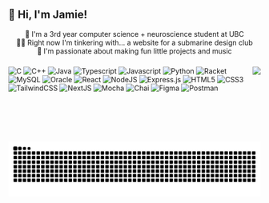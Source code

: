 ## 🕺 Hi, I'm Jamie!

<div align="center">

🍁 I'm a 3rd year computer science + neuroscience student at UBC  
👨‍🏫 Right now I'm tinkering with... a website for a submarine design club  
💜 I'm passionate about making fun little projects and music

</div>

###

<img align="right" height="150" src="https://media.discordapp.net/attachments/1301530394805534791/1303940265740075050/544069B5-179F-4439-ABCD-2B16C30E1A8C.gif?ex=680db381&is=680c6201&hm=a442241f504d0cd81c029a8d9a4c98c9bd028e96c46386b71f28728e0b5cc212&=&width=966&height=501"  />

###

<div align="left">

![C](https://img.shields.io/badge/c-%238fA4BD.svg?style=for-the-badge&logo=c&logoColor=white)
![C++](https://img.shields.io/badge/C++-%2300599C.svg?style=for-the-badge&logo=cplusplus&logoColor=white)
![Java](https://img.shields.io/badge/java-%23ED8B00.svg?style=for-the-badge&logo=openjdk&logoColor=white)
![Typescript](https://img.shields.io/badge/typescript-%23007ACC.svg?style=for-the-badge&logo=typescript&logoColor=white)
![Javascript](https://img.shields.io/badge/javascript-%23c5af07.svg?style=for-the-badge&logo=javascript&logoColor=white)
![Python](https://img.shields.io/badge/python-%233776AB.svg?style=for-the-badge&logo=python&logoColor=white)
![Racket](https://img.shields.io/badge/racket-%239F1D20.svg?style=for-the-badge&logo=racket&logoColor=white)
![MySQL](https://img.shields.io/badge/mysql-%234479A1.svg?style=for-the-badge&logo=mysql&logoColor=white)
![Oracle](https://img.shields.io/badge/oracle-%23C74634.svg?style=for-the-badge&logo=adobe%20photoshop&logoColor=white)
![React](https://img.shields.io/badge/react-%2320232a.svg?style=for-the-badge&logo=react&logoColor=%2361DAFB)
![NodeJS](https://img.shields.io/badge/node.js-6DA55F?style=for-the-badge&logo=node.js&logoColor=white)
![Express.js](https://img.shields.io/badge/express.js-%23404d59.svg?style=for-the-badge&logo=express&logoColor=%2361DAFB)
![HTML5](https://img.shields.io/badge/html5-%23E34F26.svg?style=for-the-badge&logo=html5&logoColor=white)
![CSS3](https://img.shields.io/badge/css3-%23663399.svg?style=for-the-badge&logo=css3&logoColor=white)
![TailwindCSS](https://img.shields.io/badge/tailwindcss-%2338B2AC.svg?style=for-the-badge&logo=tailwind-css&logoColor=white)
![NextJS](https://img.shields.io/badge/Next-black?style=for-the-badge&logo=next.js&logoColor=white)
![Mocha](https://img.shields.io/badge/mocha-%238D6748.svg?style=for-the-badge&logo=mocha&logoColor=white)
![Chai](https://img.shields.io/badge/chai-%23A30701.svg?style=for-the-badge&logo=chai&logoColor=white)
![Figma](https://img.shields.io/badge/figma-%23F24E1E.svg?style=for-the-badge&logo=figma&logoColor=white)
![Postman](https://img.shields.io/badge/postman-%23FF6C37.svg?style=for-the-badge&logo=postman&logoColor=white)

</div>

###

<picture>
  <source media="(prefers-color-scheme: dark)" srcset="https://raw.githubusercontent.com/jamiekim22/jamiekim22/output/github-snake-dark.svg" />
  <source media="(prefers-color-scheme: light)" srcset="https://raw.githubusercontent.com/jamiekim22/jamiekim22/output/github-snake.svg" />
  <img alt="github-snake" src="https://raw.githubusercontent.com/jamiekim22/jamiekim22/output/github-snake.svg" />
</picture>

<!--
<img src="https://raw.githubusercontent.com/devicons/devicon/master/icons/c/c-original.svg" alt="c" style="width:2.5em; height:2.5em" />
<img src="https://raw.githubusercontent.com/devicons/devicon/master/icons/cplusplus/cplusplus-original.svg" alt="cplusplus" style="width:2.5em; height:2.5em" />
<img src="https://raw.githubusercontent.com/devicons/devicon/master/icons/java/java-original.svg" alt="java" style="width:2.5em; height:2.5em" />
<img src="https://raw.githubusercontent.com/devicons/devicon/master/icons/typescript/typescript-original.svg" alt="typescript" style="width:2.5em; height:2.5em" />
<img src="https://raw.githubusercontent.com/devicons/devicon/master/icons/javascript/javascript-original.svg" alt="javascript" style="width:2.5em; height:2.5em" />
<img src="https://raw.githubusercontent.com/devicons/devicon/master/icons/python/python-original.svg" alt="python" style="width:2.5em; height:2.5em" />
<img src="https://raw.githubusercontent.com/devicons/devicon/master/icons/mysql/mysql-original-wordmark.svg" alt="mysql" style="width:2.5em; height:2.5em" />
<img src="https://raw.githubusercontent.com/devicons/devicon/master/icons/oracle/oracle-original.svg" alt="oracle" style="width:2.5em; height:2.5em" />
<img src="https://raw.githubusercontent.com/devicons/devicon/master/icons/react/react-original-wordmark.svg" alt="react" style="width:2.5em; height:2.5em" />
<img src="https://raw.githubusercontent.com/devicons/devicon/master/icons/nodejs/nodejs-original-wordmark.svg" alt="nodejs" style="width:2.5em; height:2.5em" />
<img src="https://raw.githubusercontent.com/devicons/devicon/master/icons/express/express-original-wordmark.svg" alt="express" style="width:2.5em; height:2.5em" />
<img src="https://www.vectorlogo.zone/logos/tailwindcss/tailwindcss-icon.svg" alt="tailwind" style="width:2.5em; height:2.5em" />
<img src="https://raw.githubusercontent.com/devicons/devicon/master/icons/html5/html5-original-wordmark.svg" alt="html5" style="width:2.5em; height:2.5em" />
<img src="https://raw.githubusercontent.com/devicons/devicon/master/icons/css3/css3-original-wordmark.svg" alt="css3" style="width:2.5em; height:2.5em" />
<img src="https://www.vectorlogo.zone/logos/mochajs/mochajs-icon.svg" alt="mocha" style="width:2.5em; height:2.5em" />
<img src="https://www.vectorlogo.zone/logos/figma/figma-icon.svg" alt="figma" style="width:2.5em; height:2.5em" />
<img src="https://raw.githubusercontent.com/devicons/devicon/master/icons/photoshop/photoshop-line.svg" alt="photoshop" style="width:2.5em; height:2.5em" />
<img src="https://www.vectorlogo.zone/logos/getpostman/getpostman-icon.svg" alt="postman" style="width:2.5em; height:2.5em" />
<img src="https://www.vectorlogo.zone/logos/git-scm/git-scm-icon.svg" alt="git" style="width:2.5em; height:2.5em" />
<img src="https://cdn.worldvectorlogo.com/logos/nextjs-2.svg" alt="nextjs" style="width:2.5em; height:2.5em" />
-->
